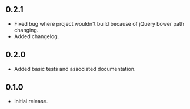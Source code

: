 ## 0.2.1
 - Fixed bug where project wouldn't build because of jQuery bower path changing.
 - Added changelog.

## 0.2.0
 - Added basic tests and associated documentation.

## 0.1.0
 - Initial release.